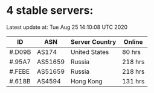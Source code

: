 # 4 stable servers:

Latest update at: Tue Aug 25 14:10:08 UTC 2020

| ID | ASN | Server Country | Online |
| -- | --- | -------------- | ------ |
| #.D09B | AS174 | United States | 80 hrs |
| #.95A7 | AS51659 | Russia | 218 hrs |
| #.FEBE | AS51659 | Russia | 218 hrs |
| #.618B | AS4594 | Hong Kong | 131 hrs |

